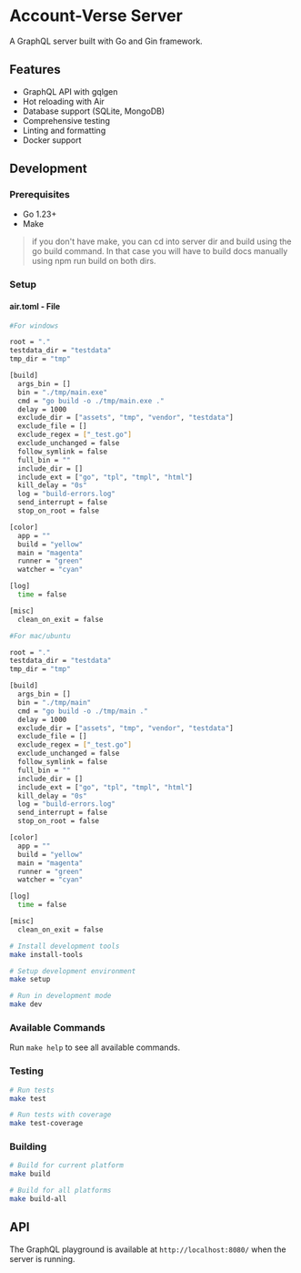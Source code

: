 # Account-Verse Server

A GraphQL server built with Go and Gin framework.

## Features

- GraphQL API with gqlgen
- Hot reloading with Air
- Database support (SQLite, MongoDB)
- Comprehensive testing
- Linting and formatting
- Docker support

## Development

### Prerequisites

- Go 1.23+
- Make

> if you don't have make, you can cd into server dir and build using the go build command. In that case you will have to build docs manually using npm run build on both dirs.

### Setup

#### air.toml - File
```bash
#For windows

root = "."
testdata_dir = "testdata"
tmp_dir = "tmp"

[build]
  args_bin = []
  bin = "./tmp/main.exe"
  cmd = "go build -o ./tmp/main.exe ."
  delay = 1000
  exclude_dir = ["assets", "tmp", "vendor", "testdata"]
  exclude_file = []
  exclude_regex = ["_test.go"]
  exclude_unchanged = false
  follow_symlink = false
  full_bin = ""
  include_dir = []
  include_ext = ["go", "tpl", "tmpl", "html"]
  kill_delay = "0s"
  log = "build-errors.log"
  send_interrupt = false
  stop_on_root = false

[color]
  app = ""
  build = "yellow"
  main = "magenta"
  runner = "green"
  watcher = "cyan"

[log]
  time = false

[misc]
  clean_on_exit = false

```

```bash
#For mac/ubuntu

root = "."
testdata_dir = "testdata"
tmp_dir = "tmp"

[build]
  args_bin = []
  bin = "./tmp/main"
  cmd = "go build -o ./tmp/main ."
  delay = 1000
  exclude_dir = ["assets", "tmp", "vendor", "testdata"]
  exclude_file = []
  exclude_regex = ["_test.go"]
  exclude_unchanged = false
  follow_symlink = false
  full_bin = ""
  include_dir = []
  include_ext = ["go", "tpl", "tmpl", "html"]
  kill_delay = "0s"
  log = "build-errors.log"
  send_interrupt = false
  stop_on_root = false

[color]
  app = ""
  build = "yellow"
  main = "magenta"
  runner = "green"
  watcher = "cyan"

[log]
  time = false

[misc]
  clean_on_exit = false
``` 

```bash
# Install development tools
make install-tools

# Setup development environment
make setup

# Run in development mode
make dev
```

### Available Commands

Run `make help` to see all available commands.

### Testing

```bash
# Run tests
make test

# Run tests with coverage
make test-coverage
```

### Building

```bash
# Build for current platform
make build

# Build for all platforms
make build-all
```

## API

The GraphQL playground is available at `http://localhost:8080/` when the server is running.

